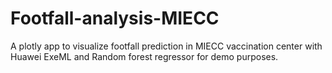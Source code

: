 # Footfall-analysis-MIECC
A plotly app to visualize footfall prediction in MIECC vaccination center with Huawei ExeML and Random forest regressor for demo purposes.
